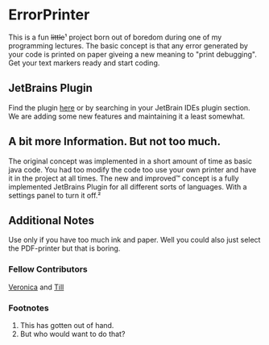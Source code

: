 # ErrorPrinter
This is a fun ~~little~~¹ project born out of boredom during one of my programming lectures. The basic concept is that any error generated by your code is printed on paper giveing a new meaning to "print debugging". Get your text markers ready and start coding.

## JetBrains Plugin
Find the plugin [here](https://plugins.jetbrains.com/plugin/17483-real-error-printer) or by searching in your JetBrain IDEs plugin section. We are adding some new features and maintaining it a least somewhat.

## A bit more Information. But not too much.
The original concept was implemented in a short amount of time as basic java code. You had too modify the code too use your own printer and have it in the project at all times.
The new and improved™ concept is a fully implemented JetBrains Plugin for all different sorts of languages. With a settings panel to turn it off.²

## Additional Notes
Use only if you have too much ink and paper. Well you could also just select the PDF-printer but that is boring.

### Fellow Contributors
[Veronica](https://github.com/verobuckina) and
[Till](https://github.com/danpotsdam)

### Footnotes
1. This has gotten out of hand.
2. But who would want to do that?
